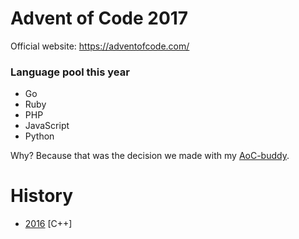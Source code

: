 # Advent of Code 2017

Official website: https://adventofcode.com/

### Language pool this year

 - Go
 - Ruby
 - PHP
 - JavaScript
 - Python
 
Why? Because that was the decision we made with my [AoC-buddy](https://github.com/Skarlso).

# History

 - [2016](https://github.com/yitsushi/advent-of-code-2016) [C++]
